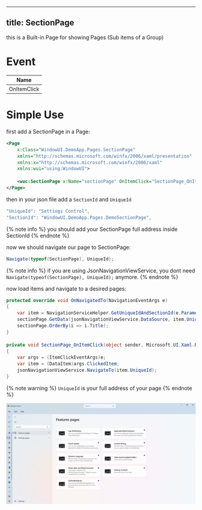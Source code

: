 ----
title: SectionPage
---

this is a Built-in Page for showing Pages (Sub items of a Group)

# Event
|Name|
|-|
|OnItemClick|

# Simple Use

first add a SectionPage in a Page:

```xml
<Page
    x:Class="WindowUI.DemoApp.Pages.SectionPage"
    xmlns="http://schemas.microsoft.com/winfx/2006/xaml/presentation"
    xmlns:x="http://schemas.microsoft.com/winfx/2006/xaml"
    xmlns:wui="using:WindowUI">

    <wuc:SectionPage x:Name="sectionPage" OnItemClick="SectionPage_OnItemClick"/>
</Page>

```

then in your json file add a `SectionId` and `UniqueId`

```cs
"UniqueId": "Settings Control",
"SectionId": "WindowUI.DemoApp.Pages.DemoSectionPage",
```

{% note info %}
you should add your SectionPage full address inside SectionId
{% endnote %}


now we should navigate our page to SectionPage:

```cs
Navigate(typeof(SectionPage), UniqueId);
```

{% note info %}
if you are using JsonNavigationViewService, you dont need `Navigate(typeof(SectionPage), UniqueId);` anymore.
{% endnote %}

now load items and navigate to a desired pages:

```cs
protected override void OnNavigatedTo(NavigationEventArgs e)
{
    var item = NavigationServiceHelper.GetUniqueIdAndSectionId(e.Parameter);
    sectionPage.GetData(jsonNavigationViewService.DataSource, item.UniqueId, item.SectionId);
    sectionPage.OrderBy(i => i.Title);
}

private void SectionPage_OnItemClick(object sender, Microsoft.UI.Xaml.RoutedEventArgs e)
{
    var args = (ItemClickEventArgs)e;
    var item = (DataItem)args.ClickedItem;
    jsonNavigationViewService.NavigateTo(item.UniqueId);
}
```

{% note warning %}
`UniqueId` is your full address of your page
{% endnote %}

![LandingsPage](https://raw.githubusercontent.com/ghost1372/Resources/main/LandingsPage/SectionPage.png)